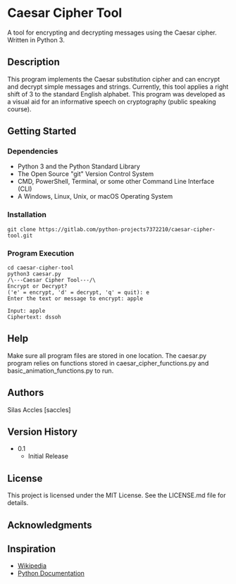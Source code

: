 # Caesar Cipher Tool

A tool for encrypting and decrypting messages using the Caesar cipher. Written in Python 3.

## Description

This program implements the Caesar substitution cipher and can encrypt and 
decrypt simple messages and strings. Currently, this tool applies a right shift 
of 3 to the standard English alphabet. This program was developed as a 
visual aid for an informative speech on cryptography 
(public speaking course). 

## Getting Started

### Dependencies

* Python 3 and the Python Standard Library
* The Open Source "git" Version Control System
* CMD, PowerShell, Terminal, or some other Command Line Interface (CLI) 
* A Windows, Linux, Unix, or macOS Operating System 

### Installation

```
git clone https://gitlab.com/python-projects7372210/caesar-cipher-tool.git
```

### Program Execution

```
cd caesar-cipher-tool
python3 caesar.py
/\---Caesar Cipher Tool---/\
Encrypt or Decrypt?
('e' = encrypt, 'd' = decrypt, 'q' = quit): e    
Enter the text or message to encrypt: apple

Input: apple
Ciphertext: dssoh
```

## Help

Make sure all program files are stored in one location. The caesar.py program relies on functions stored in caesar_cipher_functions.py and basic_animation_functions.py to run. 

## Authors

Silas Accles [saccles]  

## Version History

* 0.1
    * Initial Release

## License

This project is licensed under the MIT License. See the LICENSE.md file for details.

## Acknowledgments

## Inspiration
* [Wikipedia](https://en.wikipedia.org/wiki/Caesar_cipher)
* [Python Documentation](https://docs.python.org/3/library/index.html)
